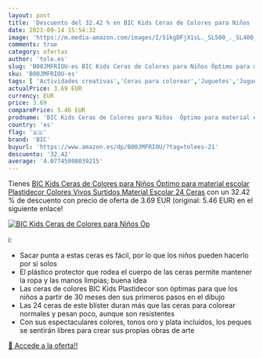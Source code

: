 ```yaml
---
layout: post
title: 'Descuento del 32.42 % en BIC Kids Ceras de Colores para Niños  Óp'
date: 2021-09-14 15:54:32
image: 'https://m.media-amazon.com/images/I/51kgDFjX1sL._SL500_._SL400_.jpg'
comments: true
category: ofertas
author: 'tole.es'
slug: 'B00JMFRIOU-es BIC Kids Ceras de Colores para Niños Óptimo para material...'
sku: 'B00JMFRIOU-es'
tags: [ 'Actividades creativas','Ceras para colorear','Juguetes','Juguetes y juegos','Material de escritura y dibujo para niños','bic','escolar','material','plastidecor', ]
actualPrice: 3.69 EUR
currency: EUR
price: 3.69
comparePrice: 5.46 EUR
prodname: 'BIC Kids Ceras de Colores para Niños  Óptimo para material escolar Plastidecor  Colores Vivos Surtidos  Material Escolar  24 Ceras'
country: 'es'
flag: '🇪🇸'
brand: 'BIC'
buyurl: 'https://www.amazon.es/dp/B00JMFRIOU/?tag=tolees-21'
descuento: '32.42'
average: '4.07745098039215'
---
```


Tienes [BIC Kids Ceras de Colores para Niños  Óptimo para material escolar Plastidecor  Colores Vivos Surtidos  Material Escolar  24 Ceras](https://www.amazon.es/dp/B00JMFRIOU/?tag=tolees-21) con un 32.42 % de descuento con precio de oferta de 3.69 EUR (original: 5.46 EUR) en el siguiente enlace!

[![BIC Kids Ceras de Colores para Niños  Óp](https://m.media-amazon.com/images/I/51kgDFjX1sL._SL500_._SL400_.jpg)](https://www.amazon.es/dp/B00JMFRIOU/?tag=tolees-21)

ℹ️:

- Sacar punta a estas ceras es fácil, por lo que los niños pueden hacerlo por sí solos
- El plástico protector que rodea el cuerpo de las ceras permite mantener la ropa y las manos limpias; buena idea
- Las ceras de colores BIC Kids Plastidecor son óptimas para que los niños a partir de 30 meses den sus primeros pasos en el dibujo
- Las 24 ceras de este blíster duran más que las ceras para colorear normales y pesan poco, aunque son resistentes
- Con sus espectaculares colores, tonos oro y plata incluidos, los peques se sentirán libres para crear sus propias obras de arte

[🛒 Accede a la oferta!!](https://www.amazon.es/dp/B00JMFRIOU/?tag=tolees-21)
